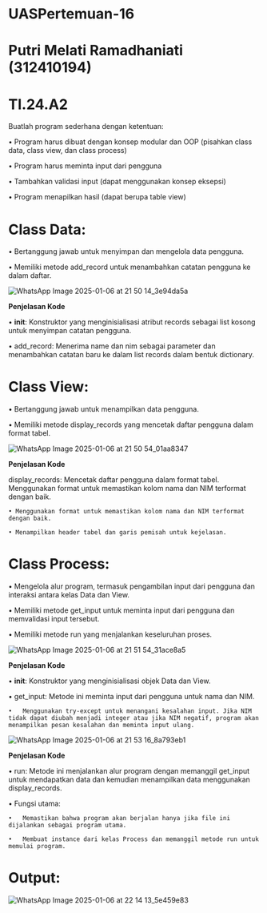 # UASPertemuan-16
# Putri Melati Ramadhaniati (312410194)
# TI.24.A2

Buatlah program sederhana dengan ketentuan:

• Program harus dibuat dengan konsep modular dan OOP (pisahkan
class data, class view, dan class process)

• Program harus meminta input dari pengguna

• Tambahkan validasi input (dapat menggunakan konsep eksepsi)

• Program menapilkan hasil (dapat berupa table view)


# Class Data:

•	Bertanggung jawab untuk menyimpan dan mengelola data pengguna.

•	Memiliki metode add_record untuk menambahkan catatan pengguna ke dalam daftar.

![WhatsApp Image 2025-01-06 at 21 50 14_3e94da5a](https://github.com/user-attachments/assets/338e2460-f24e-47d7-ba20-584ee2eac611)

**Penjelasan Kode**

•	__init__: Konstruktor yang menginisialisasi atribut records sebagai list kosong untuk menyimpan catatan pengguna.

•	add_record: Menerima name dan nim sebagai parameter dan menambahkan catatan baru ke dalam list records dalam bentuk dictionary.

# Class View: 

•	Bertanggung jawab untuk menampilkan data pengguna.

•	Memiliki metode display_records yang mencetak daftar pengguna dalam format tabel.

![WhatsApp Image 2025-01-06 at 21 50 54_01aa8347](https://github.com/user-attachments/assets/ca494f4b-2b2f-4d5a-ba32-75be76e14be6)

**Penjelasan Kode**

display_records: Mencetak daftar pengguna dalam format tabel. Menggunakan format untuk memastikan kolom nama dan NIM terformat dengan baik.

    • Menggunakan format untuk memastikan kolom nama dan NIM terformat dengan baik.
    
    • Menampilkan header tabel dan garis pemisah untuk kejelasan.

# Class Process:

• Mengelola alur program, termasuk pengambilan input dari pengguna dan interaksi antara kelas Data dan View.
    
• Memiliki metode get_input untuk meminta input dari pengguna dan memvalidasi input tersebut.  
    
• Memiliki metode run yang menjalankan keseluruhan proses.

![WhatsApp Image 2025-01-06 at 21 51 54_31ace8a5](https://github.com/user-attachments/assets/a7211286-5a12-4b7a-b21c-07ab9510a21d)

**Penjelasan Kode**

•	__init__: Konstruktor yang menginisialisasi objek Data dan View.

•	get_input: Metode ini meminta input dari pengguna untuk nama dan NIM.

    •	Menggunakan try-except untuk menangani kesalahan input. Jika NIM tidak dapat diubah menjadi integer atau jika NIM negatif, program akan menampilkan pesan kesalahan dan meminta input ulang.

![WhatsApp Image 2025-01-06 at 21 53 16_8a793eb1](https://github.com/user-attachments/assets/bce99a0d-e479-4233-9961-343c0bea4f19)

**Penjelasan Kode**

•	run: Metode ini menjalankan alur program dengan memanggil get_input untuk mendapatkan data dan kemudian menampilkan data menggunakan display_records.

•	Fungsi utama:

    •	Memastikan bahwa program akan berjalan hanya jika file ini dijalankan sebagai program utama.

    •	Membuat instance dari kelas Process dan memanggil metode run untuk memulai program.
    
# Output:

![WhatsApp Image 2025-01-06 at 22 14 13_5e459e83](https://github.com/user-attachments/assets/792f72b4-9bf0-4ada-a3ce-bad664f961fa)




